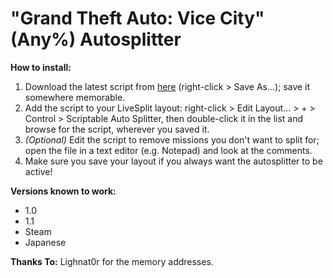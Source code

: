 # "Grand Theft Auto: Vice City" (Any%) Autosplitter

**How to install:**
1. Download the latest script from [here](https://raw.githubusercontent.com/zoton2/LiveSplit.Scripts/master/LiveSplit.GTAVC.asl) (right-click > Save As...); save it somewhere memorable.
2. Add the script to your LiveSplit layout: right-click > Edit Layout... > + > Control > Scriptable Auto Splitter, then double-click it in the list and browse for the script, wherever you saved it.
3. *(Optional)* Edit the script to remove missions you don't want to split for; open the file in a text editor (e.g. Notepad) and look at the comments.
4. Make sure you save your layout if you always want the autosplitter to be active!

**Versions known to work:**
- 1.0
- 1.1
- Steam
- Japanese

**Thanks To:**
Lighnat0r for the memory addresses.
